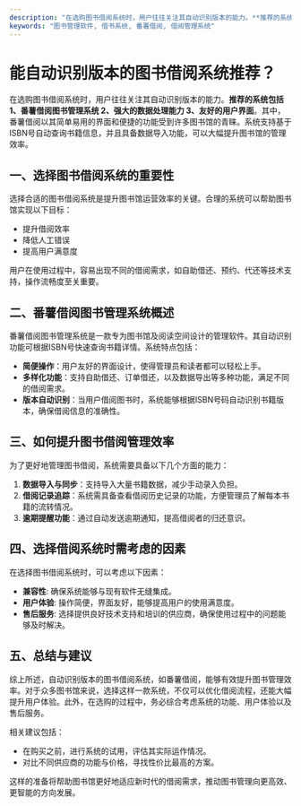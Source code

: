```yaml
---
description: "在选购图书借阅系统时，用户往往关注其自动识别版本的能力。**推荐的系统包括1、番薯借阅图书管理系统 2、强大的数据处理能力 3、友好的用户界面**。其中，番薯借阅以其简单易用的界面和便捷的功能受到许多图书馆的青睐。系统支持基于ISBN号自动查询书籍信息，并且具备数据导入功能，可以大幅提升图书馆的管理效率。"
keywords: "图书管理软件, 借书系统, 番薯借阅, 借阅管理系统"
---
```

# 能自动识别版本的图书借阅系统推荐？

在选购图书借阅系统时，用户往往关注其自动识别版本的能力。**推荐的系统包括1、番薯借阅图书管理系统 2、强大的数据处理能力 3、友好的用户界面**。其中，番薯借阅以其简单易用的界面和便捷的功能受到许多图书馆的青睐。系统支持基于ISBN号自动查询书籍信息，并且具备数据导入功能，可以大幅提升图书馆的管理效率。

## **一、选择图书借阅系统的重要性**

选择合适的图书借阅系统是提升图书馆运营效率的关键。合理的系统可以帮助图书馆实现以下目标：

- 提升借阅效率
- 降低人工错误
- 提高用户满意度

用户在使用过程中，容易出现不同的借阅需求，如自助借还、预约、代还等技术支持，操作流畅度至关重要。

## **二、番薯借阅图书管理系统概述**

番薯借阅图书管理系统是一款专为图书馆及阅读空间设计的管理软件。其自动识别功能可根据ISBN号快速查询书籍详情。系统特点包括：

- **简便操作**：用户友好的界面设计，使得管理员和读者都可以轻松上手。
- **多样化功能**：支持自助借还、订单借还，以及数据导出等多种功能，满足不同的借阅需求。
- **版本自动识别**：当用户借阅图书时，系统能够根据ISBN号码自动识别书籍版本，确保借阅信息的准确性。

## **三、如何提升图书借阅管理效率**

为了更好地管理图书借阅，系统需要具备以下几个方面的能力：

1. **数据导入与同步**：支持导入大量书籍数据，减少手动录入负担。
2. **借阅记录追踪**：系统需具备查看借阅历史记录的功能，方便管理员了解每本书籍的流转情况。
3. **逾期提醒功能**：通过自动发送逾期通知，提高借阅者的归还意识。

## **四、选择借阅系统时需考虑的因素**

在选择图书借阅系统时，可以考虑以下因素：

- **兼容性**: 确保系统能够与现有软件无缝集成。
- **用户体验**: 操作简便，界面友好，能够提高用户的使用满意度。
- **售后服务**: 选择提供良好技术支持和培训的供应商，确保使用过程中的问题能够及时解决。

## **五、总结与建议**

综上所述，自动识别版本的图书借阅系统，如番薯借阅，能够有效提升图书管理效率。对于众多图书馆来说，选择这样一款系统，不仅可以优化借阅流程，还能大幅提升用户体验。此外，在选购的过程中，务必综合考虑系统的功能、用户体验以及售后服务。

相关建议包括：

- 在购买之前，进行系统的试用，评估其实际运作情况。
- 对比不同供应商的功能与价格，寻找性价比最高的方案。

这样的准备将帮助图书馆更好地适应新时代的借阅需求，推动图书管理向更高效、更智能的方向发展。
